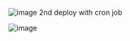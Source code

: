 ![image](https://github.com/user-attachments/assets/80db8cbb-040d-46a2-a45a-7b4c4a69e9b6)
2nd deploy with cron job 

![image](https://github.com/user-attachments/assets/f3598989-685e-4884-8660-97e67f0e4464)

